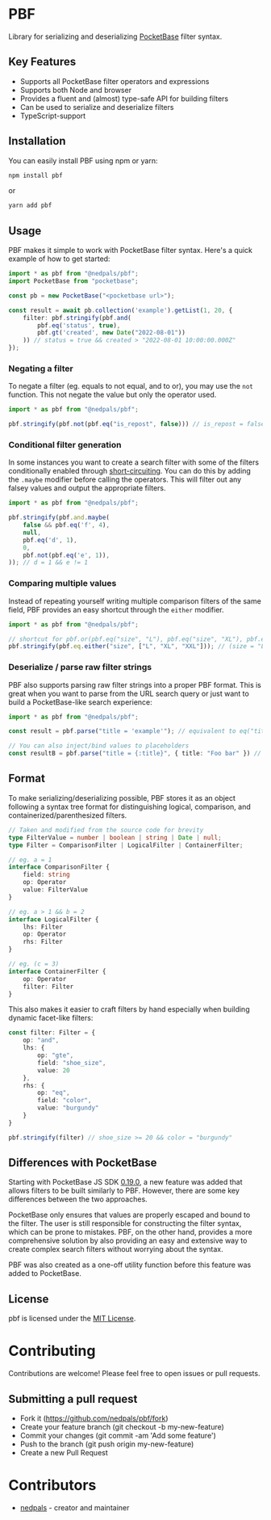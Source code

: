# PBF
Library for serializing and deserializing [PocketBase](https://pocketbase.io) filter syntax.

## Key Features
* Supports all PocketBase filter operators and expressions
* Supports both Node and browser
* Provides a fluent and (almost) type-safe API for building filters
* Can be used to serialize and deserialize filters
* TypeScript-support

## Installation
You can easily install PBF using npm or yarn:
```bash
npm install pbf
```

or

```bash
yarn add pbf
```

## Usage
PBF makes it simple to work with PocketBase filter syntax. Here's a quick example of how to get started:

```typescript
import * as pbf from "@nedpals/pbf";
import PocketBase from "pocketbase";

const pb = new PocketBase("<pocketbase url>");

const result = await pb.collection('example').getList(1, 20, {
    filter: pbf.stringify(pbf.and(
        pbf.eq('status', true),
        pbf.gt('created', new Date("2022-08-01"))
    )) // status = true && created > "2022-08-01 10:00:00.000Z"
});
```

### Negating a filter
To negate a filter (eg. equals to not equal, and to or), you may use the `not` function. This not negate the value but only the operator used.

```typescript
import * as pbf from "@nedpals/pbf";

pbf.stringify(pbf.not(pbf.eq("is_repost", false))) // is_repost = false

```

### Conditional filter generation
In some instances you want to create a search filter with some of the filters conditionally enabled through [short-circuiting]([https://](https://www.educative.io/answers/what-are-javascript-short-circuiting-operators)). You can do this by adding the `.maybe` modifier before calling the operators. This will filter out any falsey values and output the appropriate filters.

```typescript
import * as pbf from "@nedpals/pbf";

pbf.stringify(pbf.and.maybe(
    false && pbf.eq('f', 4),
    null,
    pbf.eq('d', 1),
    0,
    pbf.not(pbf.eq('e', 1)),
)); // d = 1 && e != 1
```

### Comparing multiple values
Instead of repeating yourself writing multiple comparison filters of the same field, PBF provides an easy shortcut through the `either` modifier.

```typescript
import * as pbf from "@nedpals/pbf";

// shortcut for pbf.or(pbf.eq("size", "L"), pbf.eq("size", "XL"), pbf.eq("size", "XXL"))
pbf.stringify(pbf.eq.either("size", ["L", "XL", "XXL"])); // (size = "L" || size = "XL") || size = "XXL"
```

### Deserialize / parse raw filter strings
PBF also supports parsing raw filter strings into a proper PBF format. This is great when you want to parse from the URL search query or just want to build a PocketBase-like search experience:
```typescript
import * as pbf from "@nedpals/pbf";

const result = pbf.parse("title = 'example'"); // equivalent to eq("title", "example");

// You can also inject/bind values to placeholders
const resultB = pbf.parse("title = {:title}", { title: "Foo bar" }) // equivalent of eq("title", "Foo bar")
```

## Format
To make serializing/deserializing possible, PBF stores it as an object following a syntax tree format for distinguishing logical, comparison, and containerized/parenthesized filters.

```typescript
// Taken and modified from the source code for brevity
type FilterValue = number | boolean | string | Date | null;
type Filter = ComparisonFilter | LogicalFilter | ContainerFilter;

// eg. a = 1
interface ComparisonFilter {
    field: string
    op: Operator
    value: FilterValue
}

// eg. a > 1 && b = 2
interface LogicalFilter {
    lhs: Filter
    op: Operator
    rhs: Filter
}

// eg. (c = 3)
interface ContainerFilter {
    op: Operator
    filter: Filter
}
```

This also makes it easier to craft filters by hand especially when building dynamic facet-like filters:

```typescript
const filter: Filter = {
    op: "and",
    lhs: {
        op: "gte",
        field: "shoe_size",
        value: 20
    },
    rhs: {
        op: "eq",
        field: "color",
        value: "burgundy"
    }
}

pbf.stringify(filter) // shoe_size >= 20 && color = "burgundy"
```

## Differences with PocketBase
Starting with PocketBase JS SDK [0.19.0](https://github.com/pocketbase/js-sdk/commit/98b5fa014a27b88a6f25d39d741b10f821d0a24a), a new feature was added that allows filters to be built similarly to PBF. However, there are some key differences between the two approaches.

PocketBase only ensures that values are properly escaped and bound to the filter. The user is still responsible for constructing the filter syntax, which can be prone to mistakes. PBF, on the other hand, provides a more comprehensive solution by also providing an easy and extensive way to create complex search filters without worrying about the syntax.

PBF was also created as a one-off utility function before this feature was added to PocketBase.

## License
pbf is licensed under the [MIT License](LICENSE).

# Contributing
Contributions are welcome! Please feel free to open issues or pull requests.

## Submitting a pull request
- Fork it (https://github.com/nedpals/pbf/fork)
- Create your feature branch (git checkout -b my-new-feature)
- Commit your changes (git commit -am 'Add some feature')
- Push to the branch (git push origin my-new-feature)
- Create a new Pull Request

# Contributors
- [nedpals](https://github.com/nedpals) - creator and maintainer
